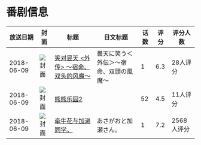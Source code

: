 # 番剧信息

|放送日期|封面|标题|日文标题|话数|评分|评分人数|
|---|---|---|---|---|---|---|
|2018-06-09|![封面](https://lain.bgm.tv/pic/cover/c/66/f9/218214_fuU4h.jpg)|[笑对昙天 <外传> ～宿命、双头的风魔～](https://bangumi.tv/subject/218214)|曇天に笑う＜外伝＞～宿命、双頭の風魔～|1|6.3|28人评分|
|2018-06-09|![封面](https://lain.bgm.tv/pic/cover/c/38/41/249304_n6JFx.jpg)|[熊熊乐园2](https://bangumi.tv/subject/249304)||52|4.5|11人评分|
|2018-06-09|![封面](https://lain.bgm.tv/pic/cover/c/22/86/223818_II9yT.jpg)|[牵牛花与加濑同学。](https://bangumi.tv/subject/223818)|あさがおと加瀬さん。|1|7.2|2568人评分|

